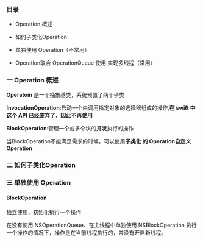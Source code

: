 ### 目录

- Operation 概述

- 如何子类化Operation

- 单独使用 Operation（不常用）

- Operation联合 OperationQueue 使用 实现多线程（常用）

  

### 一 Operation 概述

**Operatoin** 是一个抽象基类，系统预置了两个子类

**InvocationOperation**:启动一个由调用指定对象的选择器组成的操作,**在 swift 中这个 API 已经废弃了，因此不再使用**

**BlockOperation**:管理一个或多个块的**并发**执行的操作

当BlockOperation不能满足需求的时候，可以使用**子类化 的 Operation自定义 Operation**

### 二 如何子类化Operation



### 三 单独使用 Operation

#### BlockOperation

独立使用，初始化执行一个操作



在没有使用 NSOperationQueue、在主线程中单独使用 NSBlockOperation 执行一个操作的情况下，操作是在当前线程执行的，并没有开启新线程。

